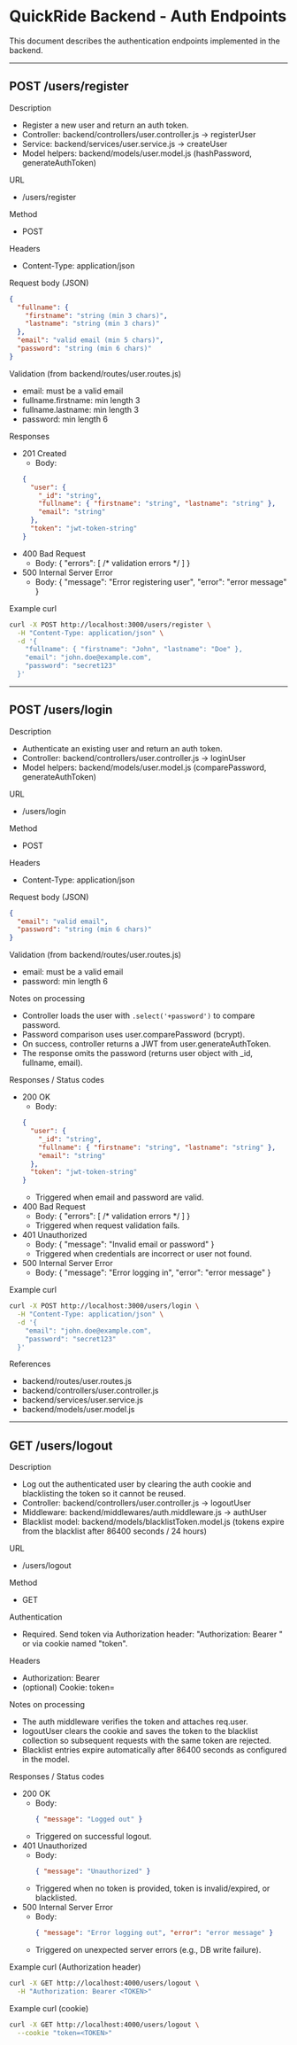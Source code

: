 # QuickRide Backend - Auth Endpoints

This document describes the authentication endpoints implemented in the backend.

---

## POST /users/register

Description
- Register a new user and return an auth token.
- Controller: backend/controllers/user.controller.js -> registerUser
- Service: backend/services/user.service.js -> createUser
- Model helpers: backend/models/user.model.js (hashPassword, generateAuthToken)

URL
- /users/register

Method
- POST

Headers
- Content-Type: application/json

Request body (JSON)
```json
{
  "fullname": {
    "firstname": "string (min 3 chars)",
    "lastname": "string (min 3 chars)"
  },
  "email": "valid email (min 5 chars)",
  "password": "string (min 6 chars)"
}
```

Validation (from backend/routes/user.routes.js)
- email: must be a valid email
- fullname.firstname: min length 3
- fullname.lastname: min length 3
- password: min length 6

Responses
- 201 Created
  - Body:
  ```json
  {
    "user": {
      "_id": "string",
      "fullname": { "firstname": "string", "lastname": "string" },
      "email": "string"
    },
    "token": "jwt-token-string"
  }
  ```
- 400 Bad Request
  - Body: { "errors": [ /* validation errors */ ] }
- 500 Internal Server Error
  - Body: { "message": "Error registering user", "error": "error message" }

Example curl
```sh
curl -X POST http://localhost:3000/users/register \
  -H "Content-Type: application/json" \
  -d '{
    "fullname": { "firstname": "John", "lastname": "Doe" },
    "email": "john.doe@example.com",
    "password": "secret123"
  }'
```

---

## POST /users/login

Description
- Authenticate an existing user and return an auth token.
- Controller: backend/controllers/user.controller.js -> loginUser
- Model helpers: backend/models/user.model.js (comparePassword, generateAuthToken)

URL
- /users/login

Method
- POST

Headers
- Content-Type: application/json

Request body (JSON)
```json
{
  "email": "valid email",
  "password": "string (min 6 chars)"
}
```

Validation (from backend/routes/user.routes.js)
- email: must be a valid email
- password: min length 6

Notes on processing
- Controller loads the user with `.select('+password')` to compare password.
- Password comparison uses user.comparePassword (bcrypt).
- On success, controller returns a JWT from user.generateAuthToken.
- The response omits the password (returns user object with _id, fullname, email).

Responses / Status codes
- 200 OK
  - Body:
  ```json
  {
    "user": {
      "_id": "string",
      "fullname": { "firstname": "string", "lastname": "string" },
      "email": "string"
    },
    "token": "jwt-token-string"
  }
  ```
  - Triggered when email and password are valid.
- 400 Bad Request
  - Body: { "errors": [ /* validation errors */ ] }
  - Triggered when request validation fails.
- 401 Unauthorized
  - Body: { "message": "Invalid email or password" }
  - Triggered when credentials are incorrect or user not found.
- 500 Internal Server Error
  - Body: { "message": "Error logging in", "error": "error message" }

Example curl
```sh
curl -X POST http://localhost:3000/users/login \
  -H "Content-Type: application/json" \
  -d '{
    "email": "john.doe@example.com",
    "password": "secret123"
  }'
```

References
- backend/routes/user.routes.js
- backend/controllers/user.controller.js
- backend/services/user.service.js
- backend/models/user.model.js

---

## GET /users/logout

Description
- Log out the authenticated user by clearing the auth cookie and blacklisting the token so it cannot be reused.
- Controller: backend/controllers/user.controller.js -> logoutUser
- Middleware: backend/middlewares/auth.middleware.js -> authUser
- Blacklist model: backend/models/blacklistToken.model.js (tokens expire from the blacklist after 86400 seconds / 24 hours)

URL
- /users/logout

Method
- GET

Authentication
- Required. Send token via Authorization header: "Authorization: Bearer <token>" or via cookie named "token".

Headers
- Authorization: Bearer <token>
- (optional) Cookie: token=<token>

Notes on processing
- The auth middleware verifies the token and attaches req.user.
- logoutUser clears the cookie and saves the token to the blacklist collection so subsequent requests with the same token are rejected.
- Blacklist entries expire automatically after 86400 seconds as configured in the model.

Responses / Status codes
- 200 OK
  - Body:
    ```json
    { "message": "Logged out" }
    ```
  - Triggered on successful logout.
- 401 Unauthorized
  - Body:
    ```json
    { "message": "Unauthorized" }
    ```
  - Triggered when no token is provided, token is invalid/expired, or blacklisted.
- 500 Internal Server Error
  - Body:
    ```json
    { "message": "Error logging out", "error": "error message" }
    ```
  - Triggered on unexpected server errors (e.g., DB write failure).

Example curl (Authorization header)
```sh
curl -X GET http://localhost:4000/users/logout \
  -H "Authorization: Bearer <TOKEN>"
```

Example curl (cookie)
```sh
curl -X GET http://localhost:4000/users/logout \
  --cookie "token=<TOKEN>"
```